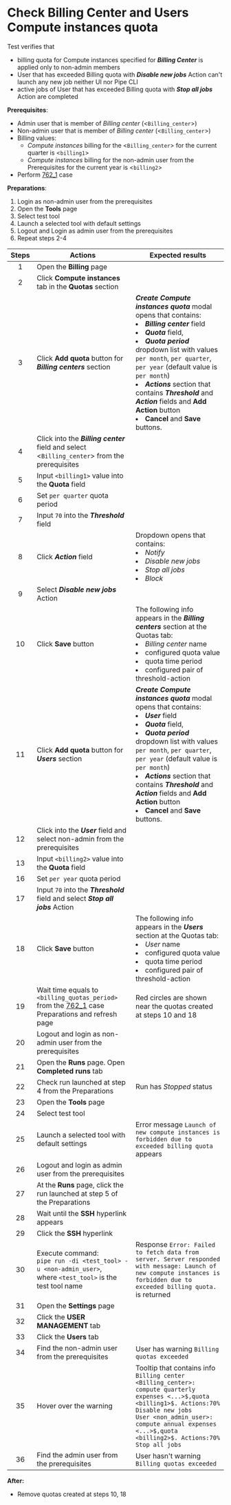# Check Billing Center and Users Compute instances quota

Test verifies that
- billing quota for Compute instances specified for ***Billing Center*** is applied only to non-admin members
- User that has exceeded Billing quota with ***Disable new jobs*** Action can't launch any new job neither UI nor Pipe CLI
- active jobs of User that has exceeded Billing quota with ***Stop all jobs*** Action are completed

**Prerequisites**:
- Admin user that is member of *Billing center* (<`Billing_center`>)
- Non-admin user that is member of *Billing center* (<`Billing_center`>) 
- Billing values:
    - *Compute instances* billing for the <`Billing_center`> for the current quarter is <`billing1`>
    - *Compute instances* billing for the non-admin user from the Prerequisites for the current year is <`billing2`>
- Perform [762_1](762_1.md) case

**Preparations**:
1. Login as non-admin user from the prerequisites
2. Open the **Tools** page
3. Select test tool
4. Launch a selected tool with default settings
5. Logout and Login as admin user from the prerequisites
6. Repeat steps 2-4

| Steps | Actions | Expected results |
| :---: | --- | --- |
| 1 | Open the **Billing** page | |
| 2 | Click **Compute instances** tab in the **Quotas** section | | 
| 3 | Click **Add quota** button for ***Billing centers*** section | ***Create Compute instances quota*** modal opens that contains: <li> ***Billing center*** field <li> ***Quota*** field, <li> ***Quota period*** dropdown list with values `per month`, `per quarter`, `per year` (default value is `per month`) <li> ***Actions*** section that contains ***Threshold*** and ***Action*** fields and **Add Action** button <li> **Cancel** and **Save** buttons. |
| 4 | Click into the ***Billing center*** field and select <`Billing_center`> from the prerequisites | | 
| 5 | Input `<billing1>` value into the **Quota** field | |
| 6 | Set `per quarter` quota period | |
| 7 | Input `70` into the ***Threshold*** field | |
| 8 | Click ***Action*** field | Dropdown opens that contains: <li> *Notify* <li> *Disable new jobs* <li> *Stop all jobs* <li> *Block* | |
| 9 | Select ***Disable new jobs*** Action | |
| 10 | Click **Save** button | The following info appears in the ***Billing centers*** section at the Quotas tab: <li> *Billing center* name <li> configured quota value <li> quota time period <li> configured pair of threshold-action |
| 11 |Click **Add quota** button for ***Users*** section | ***Create Compute instances quota*** modal opens that contains: <li> ***User*** field <li> ***Quota*** field, <li> ***Quota period*** dropdown list with values `per month`, `per quarter`, `per year` (default value is `per month`) <li> ***Actions*** section that contains ***Threshold*** and ***Action*** fields and **Add Action** button <li> **Cancel** and **Save** buttons. |
| 12 | Click into the ***User*** field and select non-admin from the prerequisites | | 
| 13 | Input `<billing2>` value into the **Quota** field | |
| 16 | Set `per year` quota period | |
| 17 | Input `70` into the ***Threshold*** field and select ***Stop all jobs*** Action | |
| 18 | Click **Save** button | The following info appears in the ***Users*** section at the Quotas tab: <li> *User* name <li> configured quota value <li> quota time period <li> configured pair of threshold-action |
| 19 | Wait time equals to `<billing_quotas_period>` from the [762_1](762_1.md) case Preparations and refresh page | Red circles are shown near the quotas created at steps 10 and 18 | 
| 20 | Logout and login as non-admin user from the prerequisites | |
| 21 | Open the **Runs** page. Open **Completed runs** tab | |
| 22 | Check run launched at step 4 from the Preparations | Run has *Stopped* status |
| 23 | Open the **Tools** page | |
| 24 | Select test tool | |
| 25 | Launch a selected tool with default settings | Error message `Launch of new compute instances is forbidden due to exceeded billing quota` appears |
| 26 | Logout and login as admin user from the prerequisites | |
| 27 | At the **Runs** page, click the run launched at step 5 of the Preparations
| 28 | Wait until the **SSH** hyperlink appears | |
| 29 | Click the **SSH** hyperlink | |
| 30 | Execute command: <br> `pipe run -di <test_tool> -u <non-admin_user>`, <br> where `<test_tool>` is the test tool name | Response `Error: Failed to fetch data from server. Server responded with message: Launch of new compute instances is forbidden due to exceeded billing quota.` is returned |
| 31 | Open the **Settings** page | |
| 32 | Click the **USER MANAGEMENT** tab | |
| 33 | Click the **Users** tab | |
| 34 | Find the non-admin user from the prerequisites | User has warning `Billing quotas exceeded` |
| 35 | Hover over the warning | Tooltip that contains info <br> `Billing center <Billing_center>: compute quarterly expenses <...>$,quota <billing1>$. Actions:70% Disable new jobs` <br> `User <non_admin_user>: compute annual expenses <...>$,quota <billing2>$. Actions:70% Stop all jobs` |
| 36 | Find the admin user from the prerequisites | User hasn't warning `Billing quotas exceeded` |

**After:**
- Remove quotas created at steps 10, 18
